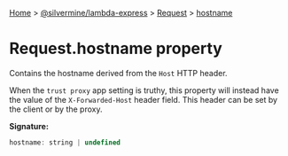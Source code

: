 [Home](./index) &gt; [@silvermine/lambda-express](./lambda-express.md) &gt; [Request](./lambda-express.request.md) &gt; [hostname](./lambda-express.request.hostname.md)

# Request.hostname property

Contains the hostname derived from the `Host` HTTP header.

When the `trust proxy` app setting is truthy, this property will instead have the value of the `X-Forwarded-Host` header field. This header can be set by the client or by the proxy.

**Signature:**
```javascript
hostname: string | undefined
```
